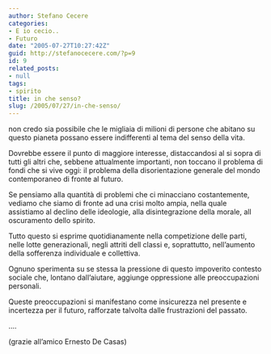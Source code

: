 ```yaml
---
author: Stefano Cecere
categories:
- E io cecio..
- Futuro
date: "2005-07-27T10:27:42Z"
guid: http://stefanocecere.com/?p=9
id: 9
related_posts:
- null
tags:
- spirito
title: in che senso?
slug: /2005/07/27/in-che-senso/
---
```


non credo sia possibile che le migliaia di milioni di persone che abitano su questo pianeta possano essere indifferenti al tema del senso della vita.
  
Dovrebbe essere il punto di maggiore interesse, distaccandosi al si sopra di tutti gli altri che, sebbene attualmente importanti, non toccano il problema di fondi che si vive oggi: il problema della disorientazione generale del mondo contemporaneo di fronte al futuro.

Se pensiamo alla quantit&#xe0; di problemi che ci minacciano costantemente, vediamo che siamo di fronte ad una crisi molto ampia, nella quale assistiamo al declino delle ideologie, alla disintegrazione della morale, all oscuramento dello spirito.

Tutto questo si esprime quotidianamente nella competizione delle parti, nelle lotte generazionali, negli attriti dell classi e, soprattutto, nell&#8217;aumento della sofferenza individuale e collettiva.

Ognuno sperimenta su se stessa la pressione di questo impoverito contesto sociale che, lontano dall&#8217;aiutare, aggiunge oppressione alle preoccupazioni personali.

Queste preoccupazioni si manifestano come insicurezza nel presente e incertezza per il futuro, rafforzate talvolta dalle frustrazioni del passato.

….

(grazie all&#8217;amico Ernesto De Casas)